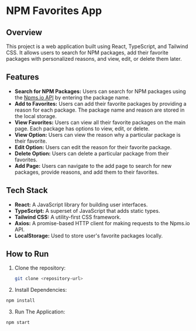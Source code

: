 # NPM Favorites App

## Overview

This project is a web application built using React, TypeScript, and Tailwind CSS. It allows users to search for NPM packages, add their favorite packages with personalized reasons, and view, edit, or delete them later.

## Features

- **Search for NPM Packages:** Users can search for NPM packages using the [Npms.io API](https://api.npms.io/v2/search?q=packageName) by entering the package name.
- **Add to Favorites:** Users can add their favorite packages by providing a reason for each package. The package name and reason are stored in the local storage.
- **View Favorites:** Users can view all their favorite packages on the main page. Each package has options to view, edit, or delete.
- **View Option:** Users can view the reason why a particular package is their favorite.
- **Edit Option:** Users can edit the reason for their favorite package.
- **Delete Option:** Users can delete a particular package from their favorites.
- **Add Page:** Users can navigate to the add page to search for new packages, provide reasons, and add them to their favorites.

## Tech Stack

- **React:** A JavaScript library for building user interfaces.
- **TypeScript:** A superset of JavaScript that adds static types.
- **Tailwind CSS:** A utility-first CSS framework.
- **Axios:** A promise-based HTTP client for making requests to the Npms.io API.
- **LocalStorage:** Used to store user's favorite packages locally.

## How to Run

1. Clone the repository:

   ```bash
   git clone <repository-url>
   ```
2. Install Dependencies:

```bash
npm install
```


3. Run The Application:

```bash
npm start
```
